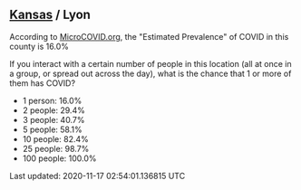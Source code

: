 
## [Kansas](/united-states/kansas) / Lyon

According to [MicroCOVID.org](http://microcovid.org),
the "Estimated Prevalence" of COVID in this county is 16.0%

If you interact with a certain number of people in this location
(all at once in a group, or spread out across the day), what is the chance that
1 or more of them has COVID?

- 1 person: 16.0%
- 2 people: 29.4%
- 3 people: 40.7%
- 5 people: 58.1%
- 10 people: 82.4%
- 25 people: 98.7%
- 100 people: 100.0%

Last updated: 2020-11-17 02:54:01.136815 UTC
